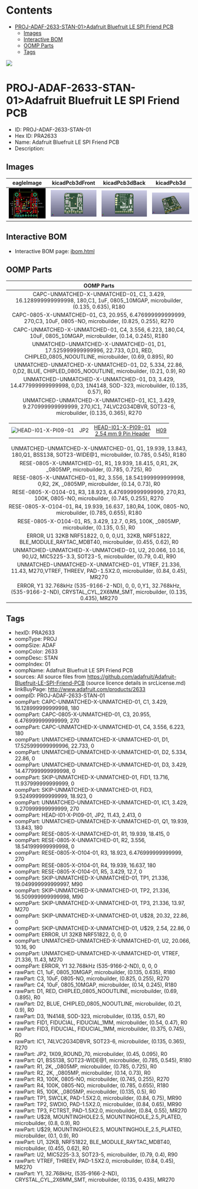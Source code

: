 



Contents
========

* [PROJ-ADAF-2633-STAN-01>Adafruit Bluefruit LE SPI Friend PCB](#proj-adaf-2633-stan-01adafruit-bluefruit-le-spi-friend-pcb)
	* [Images](#images)
	* [Interactive BOM](#interactive-bom)
	* [OOMP Parts](#oomp-parts)
	* [Tags](#tags)
  
![][im]
# PROJ-ADAF-2633-STAN-01>Adafruit Bluefruit LE SPI Friend PCB

- ID: PROJ-ADAF-2633-STAN-01
- Hex ID: PRA2633
- Name: Adafruit Bluefruit LE SPI Friend PCB
- Description: 

## Images
  
  

|eagleImage|kicadPcb3dFront|kicadPcb3dBack|kicadPcb3d|
| :---: | :---: | :---: | :---: |
|[![eagleImage](eagleImage_140.png)](eagleImage_600.png)|[![kicadPcb3dFront](kicadPcb3dFront_140.png)](kicadPcb3dFront_600.png)|[![kicadPcb3dBack](kicadPcb3dBack_140.png)](kicadPcb3dBack_600.png)|[![kicadPcb3d](kicadPcb3d_140.png)](kicadPcb3d_600.png)|

## Interactive BOM

- Interactive BOM page: [ibom.html](kicad/bom/ibom.html)

## OOMP Parts
  

|OOMP Parts|
| :---: |
|CAPC-UNMATCHED-X-UNMATCHED-01, C1, 3.429, 16.128999999999998, 180,C1, 1uF, 0805_10MGAP, microbuilder, (0.135, 0.635), R180|
|CAPC-0805-X-UNMATCHED-01, C3, 20.955, 6.476999999999999, 270,C3, 10uF, 0805-NO, microbuilder, (0.825, 0.255), R270|
|CAPC-UNMATCHED-X-UNMATCHED-01, C4, 3.556, 6.223, 180,C4, 10uF, 0805_10MGAP, microbuilder, (0.14, 0.245), R180|
|UNMATCHED-UNMATCHED-X-UNMATCHED-01, D1, 17.525999999999996, 22.733, 0,D1, RED, CHIPLED_0805_NOOUTLINE, microbuilder, (0.69, 0.895), R0|
|UNMATCHED-UNMATCHED-X-UNMATCHED-01, D2, 5.334, 22.86, 0,D2, BLUE, CHIPLED_0805_NOOUTLINE, microbuilder, (0.21, 0.9), R0|
|UNMATCHED-UNMATCHED-X-UNMATCHED-01, D3, 3.429, 14.477999999999998, 0,D3, 1N4148, SOD-323, microbuilder, (0.135, 0.57), R0|
|UNMATCHED-UNMATCHED-X-UNMATCHED-01, IC1, 3.429, 9.270999999999999, 270,IC1, 74LVC2G34DBVR, SOT23-6, microbuilder, (0.135, 0.365), R270|
|<table><tr><td>![HEAD-I01-X-PI09-01](https://raw.githubusercontent.com/oomlout/oomlout_OOMP_parts/main/HEAD-I01-X-PI09-01/image_140.jpg)</td><td> JP2</td><td>[HEAD-I01-X-PI09-01<br>2.54 mm 9 Pin Header](https://github.com/oomlout/oomlout_OOMP_parts/tree/main/HEAD-I01-X-PI09-01/)</td><td>[H09](https://github.com/oomlout/oomlout_OOMP_parts/tree/main/HEAD-I01-X-PI09-01/)</td></tr></table>|
|UNMATCHED-UNMATCHED-X-UNMATCHED-01, Q1, 19.939, 13.843, 180,Q1, BSS138, SOT23-WIDE@1, microbuilder, (0.785, 0.545), R180|
|RESE-0805-X-UNMATCHED-01, R1, 19.939, 18.415, 0,R1, 2K, _0805MP, microbuilder, (0.785, 0.725), R0|
|RESE-0805-X-UNMATCHED-01, R2, 3.556, 18.541999999999998, 0,R2, 2K, _0805MP, microbuilder, (0.14, 0.73), R0|
|RESE-0805-X-O104-01, R3, 18.923, 6.476999999999999, 270,R3, 100K, 0805-NO, microbuilder, (0.745, 0.255), R270|
|RESE-0805-X-O104-01, R4, 19.939, 16.637, 180,R4, 100K, 0805-NO, microbuilder, (0.785, 0.655), R180|
|RESE-0805-X-O104-01, R5, 3.429, 12.7, 0,R5, 100K, _0805MP, microbuilder, (0.135, 0.5), R0|
|ERROR, U1 32KB NRF51822, 0, 0, 0,U1, 32KB, NRF51822, BLE_MODULE_RAYTAC_MDBT40, microbuilder, (0.455, 0.62), R0|
|UNMATCHED-UNMATCHED-X-UNMATCHED-01, U2, 20.066, 10.16, 90,U2, MIC5225-3.3, SOT23-5, microbuilder, (0.79, 0.4), R90|
|UNMATCHED-UNMATCHED-X-UNMATCHED-01, VTREF, 21.336, 11.43, M270,VTREF, THREEV, PAD-1.5X2.0, microbuilder, (0.84, 0.45), MR270|
|ERROR, Y1 32.768kHz (535-9166-2-ND), 0, 0, 0,Y1, 32.768kHz, (535-9166-2-ND), CRYSTAL_CYL_2X6MM_SMT, microbuilder, (0.135, 0.435), MR270|

## Tags

- hexID: PRA2633
- oompType: PROJ
- oompSize: ADAF
- oompColor: 2633
- oompDesc: STAN
- oompIndex: 01
- oompName: Adafruit Bluefruit LE SPI Friend PCB
- sources: All source files from https://github.com/adafruit/Adafruit-Bluefruit-LE-SPI-Friend-PCB (source licence details in srcLicense.md)
- linkBuyPage: http://www.adafruit.com/products/2633
- oompID: PROJ-ADAF-2633-STAN-01
- oompPart: CAPC-UNMATCHED-X-UNMATCHED-01, C1, 3.429, 16.128999999999998, 180
- oompPart: CAPC-0805-X-UNMATCHED-01, C3, 20.955, 6.476999999999999, 270
- oompPart: CAPC-UNMATCHED-X-UNMATCHED-01, C4, 3.556, 6.223, 180
- oompPart: UNMATCHED-UNMATCHED-X-UNMATCHED-01, D1, 17.525999999999996, 22.733, 0
- oompPart: UNMATCHED-UNMATCHED-X-UNMATCHED-01, D2, 5.334, 22.86, 0
- oompPart: UNMATCHED-UNMATCHED-X-UNMATCHED-01, D3, 3.429, 14.477999999999998, 0
- oompPart: SKIP-UNMATCHED-X-UNMATCHED-01, FID1, 13.716, 11.937999999999999, 0
- oompPart: SKIP-UNMATCHED-X-UNMATCHED-01, FID3, 9.524999999999999, 18.923, 0
- oompPart: UNMATCHED-UNMATCHED-X-UNMATCHED-01, IC1, 3.429, 9.270999999999999, 270
- oompPart: HEAD-I01-X-PI09-01, JP2, 11.43, 2.413, 0
- oompPart: UNMATCHED-UNMATCHED-X-UNMATCHED-01, Q1, 19.939, 13.843, 180
- oompPart: RESE-0805-X-UNMATCHED-01, R1, 19.939, 18.415, 0
- oompPart: RESE-0805-X-UNMATCHED-01, R2, 3.556, 18.541999999999998, 0
- oompPart: RESE-0805-X-O104-01, R3, 18.923, 6.476999999999999, 270
- oompPart: RESE-0805-X-O104-01, R4, 19.939, 16.637, 180
- oompPart: RESE-0805-X-O104-01, R5, 3.429, 12.7, 0
- oompPart: SKIP-UNMATCHED-X-UNMATCHED-01, TP1, 21.336, 19.049999999999997, M90
- oompPart: SKIP-UNMATCHED-X-UNMATCHED-01, TP2, 21.336, 16.509999999999998, M90
- oompPart: SKIP-UNMATCHED-X-UNMATCHED-01, TP3, 21.336, 13.97, M270
- oompPart: SKIP-UNMATCHED-X-UNMATCHED-01, U$28, 20.32, 22.86, 0
- oompPart: SKIP-UNMATCHED-X-UNMATCHED-01, U$29, 2.54, 22.86, 0
- oompPart: ERROR, U1 32KB NRF51822, 0, 0, 0
- oompPart: UNMATCHED-UNMATCHED-X-UNMATCHED-01, U2, 20.066, 10.16, 90
- oompPart: UNMATCHED-UNMATCHED-X-UNMATCHED-01, VTREF, 21.336, 11.43, M270
- oompPart: ERROR, Y1 32.768kHz (535-9166-2-ND), 0, 0, 0
- rawPart: C1, 1uF, 0805_10MGAP, microbuilder, (0.135, 0.635), R180
- rawPart: C3, 10uF, 0805-NO, microbuilder, (0.825, 0.255), R270
- rawPart: C4, 10uF, 0805_10MGAP, microbuilder, (0.14, 0.245), R180
- rawPart: D1, RED, CHIPLED_0805_NOOUTLINE, microbuilder, (0.69, 0.895), R0
- rawPart: D2, BLUE, CHIPLED_0805_NOOUTLINE, microbuilder, (0.21, 0.9), R0
- rawPart: D3, 1N4148, SOD-323, microbuilder, (0.135, 0.57), R0
- rawPart: FID1, FIDUCIAL, FIDUCIAL_1MM, microbuilder, (0.54, 0.47), R0
- rawPart: FID3, FIDUCIAL, FIDUCIAL_1MM, microbuilder, (0.375, 0.745), R0
- rawPart: IC1, 74LVC2G34DBVR, SOT23-6, microbuilder, (0.135, 0.365), R270
- rawPart: JP2, 1X09_ROUND_70, microbuilder, (0.45, 0.095), R0
- rawPart: Q1, BSS138, SOT23-WIDE@1, microbuilder, (0.785, 0.545), R180
- rawPart: R1, 2K, _0805MP, microbuilder, (0.785, 0.725), R0
- rawPart: R2, 2K, _0805MP, microbuilder, (0.14, 0.73), R0
- rawPart: R3, 100K, 0805-NO, microbuilder, (0.745, 0.255), R270
- rawPart: R4, 100K, 0805-NO, microbuilder, (0.785, 0.655), R180
- rawPart: R5, 100K, _0805MP, microbuilder, (0.135, 0.5), R0
- rawPart: TP1, SWCLK, PAD-1.5X2.0, microbuilder, (0.84, 0.75), MR90
- rawPart: TP2, SWDIO, PAD-1.5X2.0, microbuilder, (0.84, 0.65), MR90
- rawPart: TP3, FCTRST, PAD-1.5X2.0, microbuilder, (0.84, 0.55), MR270
- rawPart: U$28, MOUNTINGHOLE2.5, MOUNTINGHOLE_2.5_PLATED, microbuilder, (0.8, 0.9), R0
- rawPart: U$29, MOUNTINGHOLE2.5, MOUNTINGHOLE_2.5_PLATED, microbuilder, (0.1, 0.9), R0
- rawPart: U1, 32KB, NRF51822, BLE_MODULE_RAYTAC_MDBT40, microbuilder, (0.455, 0.62), R0
- rawPart: U2, MIC5225-3.3, SOT23-5, microbuilder, (0.79, 0.4), R90
- rawPart: VTREF, THREEV, PAD-1.5X2.0, microbuilder, (0.84, 0.45), MR270
- rawPart: Y1, 32.768kHz, (535-9166-2-ND), CRYSTAL_CYL_2X6MM_SMT, microbuilder, (0.135, 0.435), MR270



[im]: kicadPcb3d_450.png
